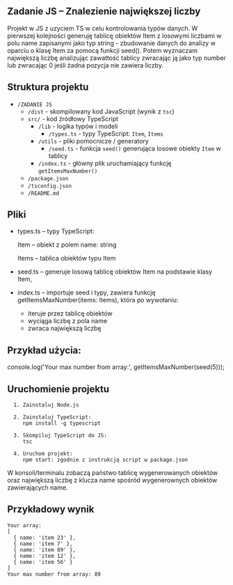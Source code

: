 ## Zadanie JS – Znalezienie największej liczby

Projekt w JS z uzyciem TS w celu kontrolowania typów danych. W pierwszej kolejności generuję tablicę obiektów Item z losowymi liczbami w polu name zapisanymi jako typ string - zbudowanie danych do analizy w oparciu o klasę Item za pomocą funkcji seed(). Potem wyznaczam największą liczbę analizując zawattość tablicy zwracając ją jako typ number lub zwracając 0 jeśli żadna pozycja nie zawiera liczby.

## Struktura projektu

- `/ZADANIE JS`
  - `/dist` - skompilowany kod JavaScript (wynik z `tsc`)
  - `src/` - kod źródłowy TypeScript
    - `/lib` - logika typów i modeli
      - `/types.ts` - typy TypeScript: `Item`, `Items`
    - `/utils` - pliki pomocnicze / generatory
      - `/seed.ts` - funkcja `seed()` generująca losowe obiekty `Item` w tablicy
    - `/index.ts` - główny plik uruchamiający funkcję `getItemsMaxNumber()`
  - `/package.json`
  - `/tsconfig.json`
  - `/README.md`


## Pliki

- types.ts – typy TypeScript:

  Item – obiekt z polem name: string

  Items – tablica obiektów typu Item

- seed.ts – generuje losową tablicę obiektów Item na podstawie klasy Item,

- index.ts – importuje seed i typy, zawiera funkcję getItemsMaxNumber(items: Items), która po wywołaniu:

  - iteruje przez tablicę obiektów
  - wyciąga liczbę z pola name
  - zwraca największą liczbę

## Przykład użycia:
console.log('Your max number from array:', getItemsMaxNumber(seed(5)));

## Uruchomienie projektu
```
  1. Zainstaluj Node.js 

  2. Zainstaluj TypeScript:
     npm install -g typescript

  3. Skompiluj TypeScript do JS:
     tsc

  4. Uruchom projekt:
     npm start: zgodnie z instrukcją script w package.json
```

W konsoli/terminalu zobaczą państwo tablicę wygenerowanych obiektów oraz największą liczbę z klucza name spośród wygenerownych obiektów zawierających name.

## Przykładowy wynik

```
Your array: 
[
  { name: 'item 23' },
  { name: 'item 7' },
  { name: 'item 89' },
  { name: 'item 12' },
  { name: 'item 56' }
]
Your max number from array: 89
```